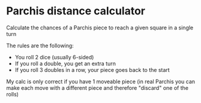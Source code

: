# Parchis distance calculator

Calculate the chances of a Parchis piece to reach a given square in a single turn

The rules are the following:
- You roll 2 dice (usually 6-sided)
- If you roll a double, you get an extra turn
- If you roll 3 doubles in a row, your piece goes back to the start

My calc is only correct if you have 1 moveable piece (in real Parchis you can make each move with a different piece and therefore "discard" one of the rolls)
